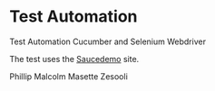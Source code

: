 Test Automation
================================================

Test Automation Cucumber and Selenium Webdriver

The test uses the [Saucedemo](https://www.saucedemo.com/) site.

Phillip Malcolm Masette Zesooli
